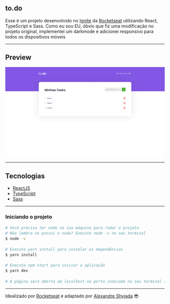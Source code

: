 ## to.do

Esse é um projeto desenvolvido no [Ignite](https://rocketseat.com.br/ignite) da [Rocketseat](https://rocketseat.com.br/) utilizando React, TypeScript e Sass. Como eu sou EU, óbvio que fiz uma modificação no projeto original, implementei um darkmode e adicionei responsivo para todos os dispositivos móveis

---

## Preview

<p align="center"> <img src="./project/public/preview.png" alt="preview"> </p>

---

## Tecnologias

- [ReactJS](https://reactjs.org/)
- [TypeScript](https://www.typescriptlang.org/)
- [Sass](https://sass-lang.com/)

---

### **Iniciando o projeto**

```bash
# Você precisa ter node na sua máquina para rodar o projeto
# Não lembra se possui o node? Execute node -v no seu terminal
$ node -v

# Execute yarn install para instalar as dependências
$ yarn install

# Execute npm start para iniciar a aplicação 
$ yarn dev

# A página será aberta em localhost na porta indicada no seu terminal (:

```

---

Idealizado por [Rocketseat](https://rocketseat.com.br/) e adaptado por [Alexandre Shyjada](https://www.alexshyjada.com/) 😎
